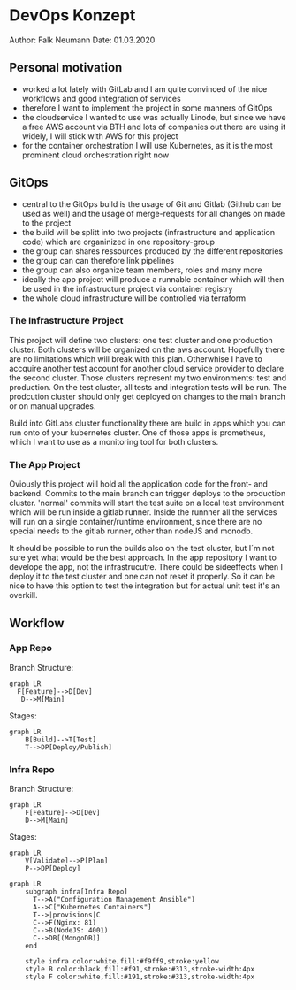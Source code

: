 # DevOps Konzept

Author: Falk Neumann
Date: 01.03.2020

## Personal motivation
- worked a lot lately with GitLab and I am quite convinced of the nice workflows and good integration of services
- therefore I want to implement the project in some manners of GitOps
- the cloudservice I wanted to use was actually Linode, but since we have a free AWS account via BTH and lots of companies out there are using it widely, I will stick with AWS for this project
- for the container orchestration I will use Kubernetes, as it is the most prominent cloud orchestration right now

## GitOps
- central to the GitOps build is the usage of Git and Gitlab (Github can be used as well) and the usage of merge-requests for all changes on made to the project
- the build will be splitt into two projects (infrastructure and application code) which are organinized in one repository-group
- the group can shares ressources produced by the different repositories
- the group can can therefore link pipelines
- the group can also organize team members, roles and many more
- ideally the app project will produce a runnable container which will then be used in the infrastructure project via container registry
- the whole cloud infrastructure will be controlled via terraform
<!-- Put some info graphic in here visualizing the whole setup and also the pipeline -->

### The Infrastructure Project
This project will define two clusters: one test cluster and one production cluster. Both clusters will be organized on the aws account. Hopefully there are no limitations which will break with this plan. Otherwhise I have to accquire another test account for another cloud service provider to declare the second cluster. Those clusters represent my two environments: test and production.
On the test cluster, all tests and integration tests will be run.
The prodcution cluster should only get deployed on changes to the main branch or on manual upgrades.

Build into GitLabs cluster functionality there are build in apps which you can run onto of your kubernetes cluster. One of those apps is prometheus, which I want to use as a monitoring tool for both clusters.

### The App Project
Oviously this project will hold all the application code for the front- and backend. Commits to the main branch can trigger deploys to the production cluster. 'normal' commits will start the test suite on a local test environment which will be run inside a gitlab runner. Inside the runnner all the services will run on a single container/runtime environment, since there are no special needs to the gitlab runner, other than nodeJS and monodb. 

It should be possible to run the builds also on the test cluster, but I´m not sure yet what would be the best approach. In the app repository I want to develope the app, not the infrastrucutre. There could be sideeffects when I deploy it to the test cluster and one can not reset it properly. So it can be nice to have this option to test the integration but for actual unit test it's an overkill.


## Workflow

### App Repo
Branch Structure:
```mermaid
graph LR
  F[Feature]-->D[Dev]
   D-->M[Main]
```
Stages:
```mermaid
graph LR
    B[Build]-->T[Test]
    T-->DP[Deploy/Publish]
```

### Infra Repo
Branch Structure:
```mermaid
graph LR
    F[Feature]-->D[Dev]
    D-->M[Main]
```
Stages:
```mermaid
graph LR
    V[Validate]-->P[Plan]
    P-->DP[Deploy]
```




```mermaid
graph LR
    subgraph infra[Infra Repo]
      T-->A("Configuration Management Ansible")
      A-->C["Kubernetes Containers"]
      T-->|provisions|C
      C-->F(Nginx: 81)
      C-->B(NodeJS: 4001)
      C-->DB[(MongoDB)]
    end

    style infra color:white,fill:#f9ff9,stroke:yellow
    style B color:black,fill:#f91,stroke:#313,stroke-width:4px
    style F color:white,fill:#191,stroke:#313,stroke-width:4px
```
